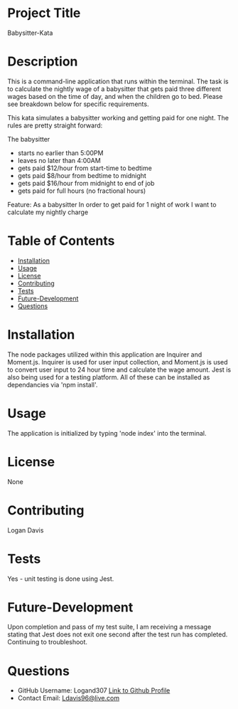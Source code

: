 
# Project Title
Babysitter-Kata
# Description
This is a command-line application that runs within the terminal. The task is to calculate the nightly wage of a babysitter that gets paid three different wages based on the time of day, and when the children go to bed. Please see breakdown below for specific requirements.

This kata simulates a babysitter working and getting paid for one night.  The rules are pretty straight forward:

The babysitter 
- starts no earlier than 5:00PM
- leaves no later than 4:00AM
- gets paid $12/hour from start-time to bedtime
- gets paid $8/hour from bedtime to midnight
- gets paid $16/hour from midnight to end of job
- gets paid for full hours (no fractional hours)


Feature:
As a babysitter
In order to get paid for 1 night of work
I want to calculate my nightly charge


# Table of Contents 
* [Installation](#installation)
* [Usage](#usage)
* [License](#license)
* [Contributing](#contributing)
* [Tests](#tests)
* [Future-Development](#future-development)
* [Questions](#questions)
    
# Installation
The node packages utilized within this application are Inquirer and Moment.js. Inquirer is used for user input collection, and Moment.js is used to convert user input to 24 hour time and calculate the wage amount. Jest is also being used for a testing platform. All of these can be installed as dependancies via 'npm install'.
# Usage
The application is initialized by typing 'node index' into the terminal. 
# License 
None
# Contributing 
Logan Davis
# Tests
Yes - unit testing is done using Jest.
# Future-Development
Upon completion and pass of my test suite, I am receiving a message stating that Jest does not exit one second after the test run has completed. Continuing to troubleshoot.
# Questions
* GitHub Username: 
Logand307
[Link to Github Profile](https://github.com/Logand307)
* Contact Email: 
Ldavis96@live.com

